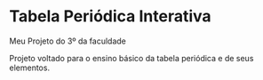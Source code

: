 # Tabela Periódica Interativa
 Meu Projeto do 3º da faculdade

Projeto voltado para o ensino básico da tabela periódica e de seus elementos.
